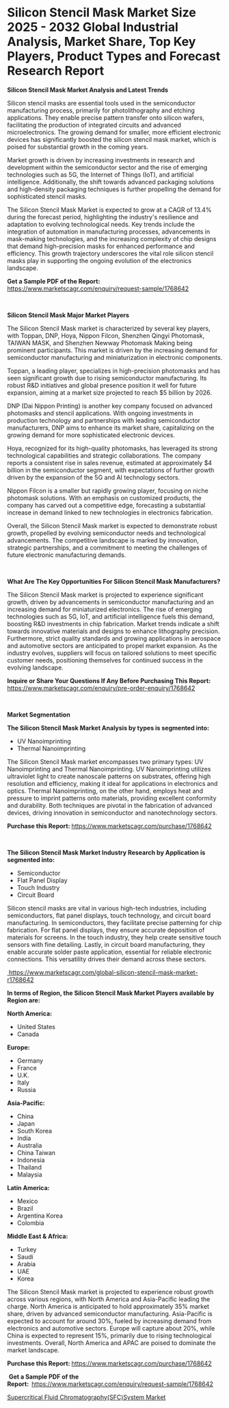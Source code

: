 <p><h1>Silicon Stencil Mask Market Size 2025 - 2032 Global Industrial Analysis, Market Share, Top Key Players, Product Types and Forecast Research Report</h1></p><p><strong>Silicon Stencil Mask Market Analysis and Latest Trends</strong></p>
<p><p>Silicon stencil masks are essential tools used in the semiconductor manufacturing process, primarily for photolithography and etching applications. They enable precise pattern transfer onto silicon wafers, facilitating the production of integrated circuits and advanced microelectronics. The growing demand for smaller, more efficient electronic devices has significantly boosted the silicon stencil mask market, which is poised for substantial growth in the coming years.</p><p>Market growth is driven by increasing investments in research and development within the semiconductor sector and the rise of emerging technologies such as 5G, the Internet of Things (IoT), and artificial intelligence. Additionally, the shift towards advanced packaging solutions and high-density packaging techniques is further propelling the demand for sophisticated stencil masks.</p><p>The Silicon Stencil Mask Market is expected to grow at a CAGR of 13.4% during the forecast period, highlighting the industry's resilience and adaptation to evolving technological needs. Key trends include the integration of automation in manufacturing processes, advancements in mask-making technologies, and the increasing complexity of chip designs that demand high-precision masks for enhanced performance and efficiency. This growth trajectory underscores the vital role silicon stencil masks play in supporting the ongoing evolution of the electronics landscape.</p></p>
<p><strong>Get a Sample PDF of the Report:&nbsp;</strong> <a href="https://www.marketscagr.com/enquiry/request-sample/1768642?utm_campaign=2202&utm_medium=2&utm_source=Github&utm_content=ia&utm_term=28022025&utm_id=silicon-stencil-mask">https://www.marketscagr.com/enquiry/request-sample/1768642</a></p>
<p>&nbsp;</p>
<p><strong>Silicon Stencil Mask Major Market Players</strong></p>
<p><p>The Silicon Stencil Mask market is characterized by several key players, with Toppan, DNP, Hoya, Nippon Filcon, Shenzhen Qingyi Photomask, TAIWAN MASK, and Shenzhen Newway Photomask Making being prominent participants. This market is driven by the increasing demand for semiconductor manufacturing and miniaturization in electronic components.</p><p>Toppan, a leading player, specializes in high-precision photomasks and has seen significant growth due to rising semiconductor manufacturing. Its robust R&D initiatives and global presence position it well for future expansion, aiming at a market size projected to reach $5 billion by 2026.</p><p>DNP (Dai Nippon Printing) is another key company focused on advanced photomasks and stencil applications. With ongoing investments in production technology and partnerships with leading semiconductor manufacturers, DNP aims to enhance its market share, capitalizing on the growing demand for more sophisticated electronic devices.</p><p>Hoya, recognized for its high-quality photomasks, has leveraged its strong technological capabilities and strategic collaborations. The company reports a consistent rise in sales revenue, estimated at approximately $4 billion in the semiconductor segment, with expectations of further growth driven by the expansion of the 5G and AI technology sectors.</p><p>Nippon Filcon is a smaller but rapidly growing player, focusing on niche photomask solutions. With an emphasis on customized products, the company has carved out a competitive edge, forecasting a substantial increase in demand linked to new technologies in electronics fabrication.</p><p>Overall, the Silicon Stencil Mask market is expected to demonstrate robust growth, propelled by evolving semiconductor needs and technological advancements. The competitive landscape is marked by innovation, strategic partnerships, and a commitment to meeting the challenges of future electronic manufacturing demands.</p></p>
<p>&nbsp;</p>
<p><strong>What Are The Key Opportunities For Silicon Stencil Mask Manufacturers?</strong></p>
<p><p>The Silicon Stencil Mask market is projected to experience significant growth, driven by advancements in semiconductor manufacturing and an increasing demand for miniaturized electronics. The rise of emerging technologies such as 5G, IoT, and artificial intelligence fuels this demand, boosting R&D investments in chip fabrication. Market trends indicate a shift towards innovative materials and designs to enhance lithography precision. Furthermore, strict quality standards and growing applications in aerospace and automotive sectors are anticipated to propel market expansion. As the industry evolves, suppliers will focus on tailored solutions to meet specific customer needs, positioning themselves for continued success in the evolving landscape.</p></p>
<p><strong>Inquire or Share Your Questions If Any Before Purchasing This Report:</strong> <a href="https://www.marketscagr.com/enquiry/pre-order-enquiry/1768642?utm_campaign=2202&utm_medium=2&utm_source=Github&utm_content=ia&utm_term=28022025&utm_id=silicon-stencil-mask">https://www.marketscagr.com/enquiry/pre-order-enquiry/1768642</a></p>
<p>&nbsp;</p>
<p><strong>Market Segmentation</strong></p>
<p><strong>The Silicon Stencil Mask Market Analysis by types is segmented into:</strong></p>
<p><ul><li>UV Nanoimprinting</li><li>Thermal Nanoimprinting</li></ul></p>
<p><p>The Silicon Stencil Mask market encompasses two primary types: UV Nanoimprinting and Thermal Nanoimprinting. UV Nanoimprinting utilizes ultraviolet light to create nanoscale patterns on substrates, offering high resolution and efficiency, making it ideal for applications in electronics and optics. Thermal Nanoimprinting, on the other hand, employs heat and pressure to imprint patterns onto materials, providing excellent conformity and durability. Both techniques are pivotal in the fabrication of advanced devices, driving innovation in semiconductor and nanotechnology sectors.</p></p>
<p><strong>Purchase this Report:&nbsp;</strong><a href="https://www.marketscagr.com/purchase/1768642?utm_campaign=2202&utm_medium=2&utm_source=Github&utm_content=ia&utm_term=28022025&utm_id=silicon-stencil-mask">https://www.marketscagr.com/purchase/1768642</a></p>
<p>&nbsp;</p>
<p><strong>The Silicon Stencil Mask Market Industry Research by Application is segmented into:</strong></p>
<p><ul><li>Semiconductor</li><li>Flat Panel Display</li><li>Touch Industry</li><li>Circuit Board</li></ul></p>
<p><p>Silicon stencil masks are vital in various high-tech industries, including semiconductors, flat panel displays, touch technology, and circuit board manufacturing. In semiconductors, they facilitate precise patterning for chip fabrication. For flat panel displays, they ensure accurate deposition of materials for screens. In the touch industry, they help create sensitive touch sensors with fine detailing. Lastly, in circuit board manufacturing, they enable accurate solder paste application, essential for reliable electronic connections. This versatility drives their demand across these sectors.</p></p>
<p><a href="https://www.marketscagr.com/global-silicon-stencil-mask-market-r1768642?utm_campaign=2202&utm_medium=2&utm_source=Github&utm_content=ia&utm_term=28022025&utm_id=silicon-stencil-mask">&nbsp;https://www.marketscagr.com/global-silicon-stencil-mask-market-r1768642</a></p>
<p><strong>In terms of Region, the Silicon Stencil Mask Market Players available by Region are:</strong></p>
<p>
    <p> <strong> North America: </strong>
        <ul>
            <li>United States</li>
            <li>Canada</li>
        </ul>
        </p> 
    <p> <strong> Europe: </strong>
        <ul>
            <li>Germany</li>
            <li>France</li>
            <li>U.K.</li>
            <li>Italy</li>
            <li>Russia</li>
        </ul>
        </p> 
    <p> <strong> Asia-Pacific: </strong>
        <ul>
            <li>China</li>
            <li>Japan</li>
            <li>South Korea</li>
            <li>India</li>
            <li>Australia</li>
            <li>China Taiwan</li>
            <li>Indonesia</li>
            <li>Thailand</li>
            <li>Malaysia</li>
        </ul>
        </p> 
    <p> <strong> Latin America: </strong>
        <ul>
            <li>Mexico</li>
            <li>Brazil</li>
            <li>Argentina Korea</li>
            <li>Colombia</li>
        </ul>
        </p> 
    <p> <strong> Middle East & Africa: </strong>
        <ul>
            <li>Turkey</li>
            <li>Saudi</li>
            <li>Arabia</li>
            <li>UAE</li>
            <li>Korea</li>
        </ul>
    </p>
    </p>
<p><p>The Silicon Stencil Mask market is projected to experience robust growth across various regions, with North America and Asia-Pacific leading the charge. North America is anticipated to hold approximately 35% market share, driven by advanced semiconductor manufacturing. Asia-Pacific is expected to account for around 30%, fueled by increasing demand from electronics and automotive sectors. Europe will capture about 20%, while China is expected to represent 15%, primarily due to rising technological investments. Overall, North America and APAC are poised to dominate the market landscape.</p></p>
<p><strong>Purchase this Report: </strong><a href="https://www.marketscagr.com/purchase/1768642?utm_campaign=2202&utm_medium=2&utm_source=Github&utm_content=ia&utm_term=28022025&utm_id=silicon-stencil-mask">https://www.marketscagr.com/purchase/1768642</a></p>
<p>&nbsp;<strong>Get a Sample PDF of the Report:&nbsp;&nbsp;</strong><a href="https://www.marketscagr.com/enquiry/request-sample/1768642?utm_campaign=2202&utm_medium=2&utm_source=Github&utm_content=ia&utm_term=28022025&utm_id=silicon-stencil-mask">https://www.marketscagr.com/enquiry/request-sample/1768642</a></p>
<p><strong></strong></p>
<p><p><a href="https://github.com/beyeagamizjp/Market-Research-Report-List-1/blob/main/supercritical-fluid-chromatographysfcsystem-market.md?utm_campaign=2202&utm_medium=2&utm_source=Github&utm_content=ia&utm_term=28022025&utm_id=silicon-stencil-mask">Supercritical Fluid Chromatography(SFC)System Market</a></p></p>